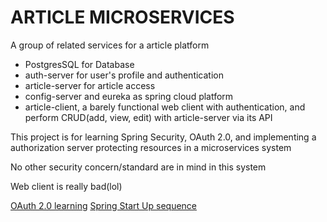 # ARTICLE MICROSERVICES

A group of related services for a article platform

- PostgresSQL for Database
- auth-server for user's profile and authentication
- article-server for article access
- config-server and eureka as spring cloud platform
- article-client, a barely functional web client with authentication, and perform CRUD(add, view, edit) with article-server via its API

This project is for learning Spring Security, OAuth 2.0, and implementing a authorization server protecting resources in a microservices system

No other security concern/standard are in mind in this system

Web client is really bad(lol)

[OAuth 2.0 learning](doc/oauth2.md)
[Spring Start Up sequence](doc/spring-starter.md)
